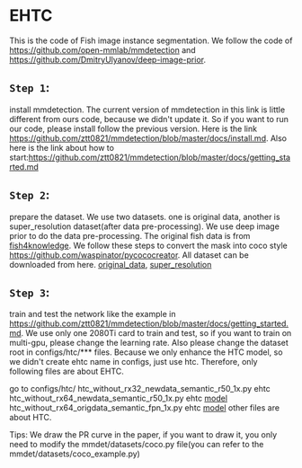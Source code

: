 # EHTC
This is the code of Fish image instance segmentation. 
We follow the code of https://github.com/open-mmlab/mmdetection and https://github.com/DmitryUlyanov/deep-image-prior.

## `Step 1`: 
install mmdetection. The current version of mmdetection in this link is little different from ours code, because we didn't update it. So if you want to run our code, please install follow the previous version. Here is the link https://github.com/ztt0821/mmdetection/blob/master/docs/install.md. Also here is the link about how to start:https://github.com/ztt0821/mmdetection/blob/master/docs/getting_started.md

## `Step 2`: 
prepare the dataset. We use two datasets. one is original data, another is super_resolution dataset(after data pre-processing). We use deep image prior to do the data pre-processing. The original fish data is from [fish4knowledge](https://groups.inf.ed.ac.uk/f4k/GROUNDTRUTH/RECOG/). We follow these steps to convert the mask into coco style https://github.com/waspinator/pycococreator. All dataset can be downloaded from here. [original_data](https://drive.google.com/drive/folders/18fNF2JOZMP7hThYBFpvHwdDs33BhK9Y6?usp=sharing), [super_resolution](https://drive.google.com/drive/folders/1o7-kT-VmzrweSjIZZhYf-nNbZA_M78Ph?usp=sharing)

## `Step 3`:
train and test the network like the example in https://github.com/ztt0821/mmdetection/blob/master/docs/getting_started.md. We use only one 2080Ti card to train and test, so if you want to train on multi-gpu, please change the learning rate. Also please change the dataset root in configs/htc/*** files. Because we only enhance the HTC model, so we didn't create ehtc name in configs, just use htc. Therefore, only following files are about EHTC.

go to configs/htc/
htc_without_rx32_newdata_semantic_r50_1x.py   ehtc   
htc_without_rx64_newdata_semantic_r50_1x.py   ehtc   [model](https://drive.google.com/file/d/18vPhHvfcZMECnYoaLhKtY8BHu3KzaBJ1/view?usp=sharing)
htc_without_rx64_origdata_semantic_fpn_1x.py  ehtc   [model]()
other files are about HTC.

Tips:
We draw the PR curve in the paper, if you want to draw it, you only need to modify the mmdet/datasets/coco.py file(you can refer to the mmdet/datasets/coco_example.py)
